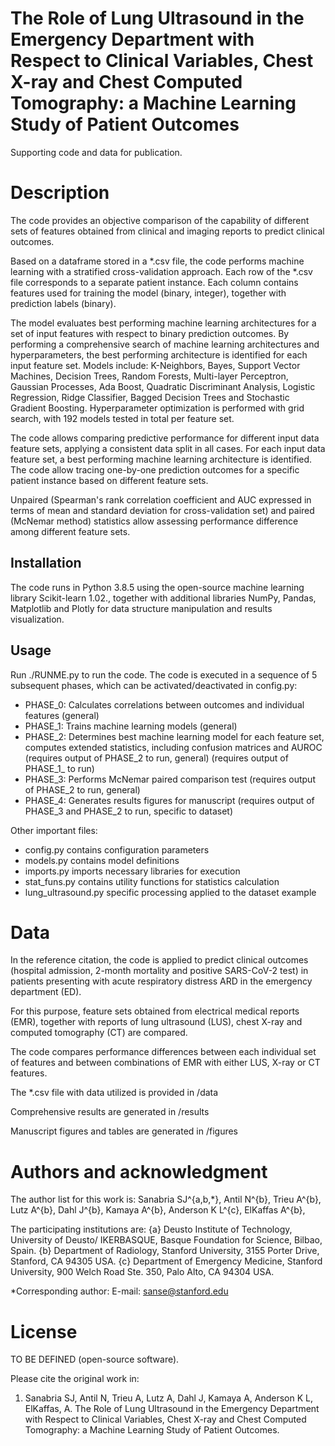 # The Role of Lung Ultrasound in the Emergency Department with Respect to Clinical Variables, Chest X-ray and Chest Computed Tomography: a Machine Learning Study of Patient Outcomes
Supporting code and data for publication.


# Description
The code provides an objective comparison of the capability of different sets of features obtained from clinical and imaging reports to predict clinical outcomes.

Based on a dataframe stored in a *.csv file, the code performs machine learning with a stratified cross-validation approach.
Each row of the *.csv file corresponds to a separate patient instance. Each column contains features used for training the model (binary, integer), together with prediction labels (binary).

The model evaluates best performing machine learning architectures for a set of input features with respect to  binary prediction outcomes.
By performing a comprehensive search of machine learning architectures and hyperparameters, the best performing architecture is identified for each input feature set.
Models include: K-Neighbors, Bayes, Support Vector Machines, Decision Trees, Random Forests, Multi-layer Perceptron, Gaussian Processes, Ada Boost, Quadratic Discriminant Analysis, Logistic Regression, Ridge Classifier, Bagged Decision Trees and Stochastic Gradient Boosting. Hyperparameter optimization is performed with grid search, with 192 models tested in total per feature set.

The code allows comparing predictive performance for different input data feature sets, applying a consistent data split in all cases.
For each input data feature set, a best performing machine learning architecture is identified. 
The code allow tracing one-by-one prediction outcomes for a specific patient instance based on different feature sets.

Unpaired (Spearman's rank correlation coefficient and AUC expressed in terms of mean and standard deviation for cross-validation set) 
and paired (McNemar method) statistics allow assessing performance difference among different feature sets.

## Installation
The code runs in Python 3.8.5 using the open-source machine learning library Scikit-learn 1.02., together with additional libraries NumPy, Pandas, Matplotlib and Plotly for data structure manipulation and results visualization.

## Usage
Run ./RUNME.py to run the code.
The code is executed in a sequence of 5 subsequent phases, which can be activated/deactivated in config.py: 
- PHASE_0: Calculates correlations between outcomes and individual features (general)
- PHASE_1: Trains machine learning models (general)
- PHASE_2: Determines best machine learning model for each feature set, computes extended statistics, including confusion matrices and AUROC (requires output of PHASE_2 to run, general) (requires output of PHASE_1_ to run)
- PHASE_3: Performs McNemar paired comparison test (requires output of PHASE_2 to run, general)
- PHASE_4: Generates results figures for manuscript (requires output of PHASE_3 and PHASE_2 to run, specific to dataset)

Other important files:
* config.py contains configuration parameters
* models.py contains model definitions
* imports.py imports necessary libraries for execution
* stat_funs.py contains utility functions for statistics calculation
* lung_ultrasound.py specific processing applied to the dataset example


# Data
In the reference citation, the code is applied to predict clinical outcomes (hospital admission, 2-month mortality and positive SARS-CoV-2 test) in patients presenting with acute respiratory distress ARD in the emergency department (ED).

For this purpose, feature sets obtained from electrical medical reports (EMR), together with reports of lung ultrasound (LUS), chest X-ray and computed tomography (CT) are compared.

The code compares performance differences between each individual set of features and between combinations of EMR with either LUS, X-ray or CT features.

The *.csv file with data utilized is provided in /data

Comprehensive results are generated in /results

Manuscript figures and tables are generated in /figures


# Authors and acknowledgment
The author list for this work is:
Sanabria SJ^{a,b,*},
Antil N^{b},
Trieu A^{b},
Lutz A^{b},
Dahl J^{b},
Kamaya A^{b},
Anderson K L^{c},
ElKaffas A^{b},

The participating institutions are: 
{a} Deusto Institute of Technology, University of Deusto/ IKERBASQUE, Basque Foundation for Science, Bilbao, Spain.
{b} Department of Radiology, Stanford University, 3155 Porter Drive, Stanford, CA 94305 USA.
{c} Department of Emergency Medicine, Stanford University, 900 Welch Road Ste. 350, Palo Alto, CA 94304 USA.

*Corresponding author: E-mail: sanse@stanford.edu


# License
TO BE DEFINED (open-source software).

Please cite the original work in:
1. Sanabria SJ, Antil N, Trieu A, Lutz A, Dahl J, Kamaya A, Anderson K L, ElKaffas, A. The Role of Lung Ultrasound in the Emergency Department with Respect to Clinical Variables, Chest X-ray and Chest Computed Tomography: a Machine Learning Study of Patient Outcomes. 

